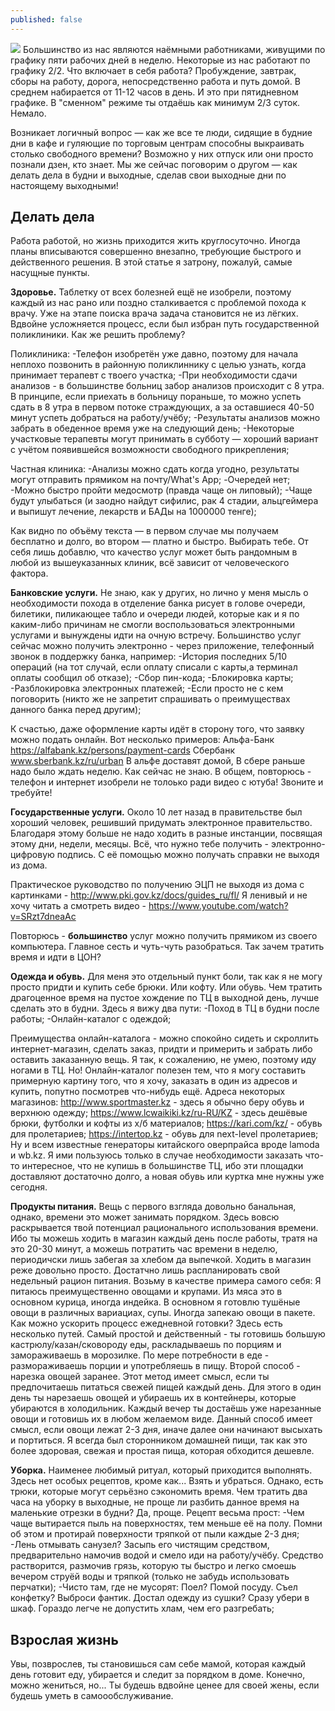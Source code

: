 ```yaml
---
published: false
---
```

![]({{site.baseurl}}/https://ebanoe.it/wp-content/uploads/2016/03/lazy-brad-pitt.jpg)
Большинство из нас являются наёмными работниками, живущими по графику пяти рабочих дней в неделю. Некоторые из нас работают по графику 2/2. Что включает в себя работа? Пробуждение, завтрак, сборы на работу, дорога, непосредственно работа и путь домой. В среднем набирается от 11-12 часов в день. И это при пятидневном графике. В "сменном" режиме ты отдаёшь как минимум 2/3 суток. 
Немало. 

Возникает логичный вопрос — как же все те люди, сидящие в будние дни в кафе и гуляющие по торговым центрам способны выкраивать столько свободного времени? Возможно у них отпуск или они просто познали дзен, кто знает. Мы же сейчас поговорим о другом — как делать дела в будни и выходные, сделав свои выходные дни по настоящему выходными!

## Делать дела 

Работа работой, но жизнь приходится жить круглосуточно. Иногда планы вписываются совершенно внезапно, требующие быстрого и действенного решения. В этой статье я затрону, пожалуй, самые насущные пункты.

**Здоровье.** Таблетку от всех болезней ещё не изобрели, поэтому каждый из нас рано или поздно сталкивается с проблемой похода к врачу. Уже на этапе поиска врача задача становится не из лёгких. Вдвойне усложняется процесс, если был избран путь государственной поликлиники. Как же решить проблему?

Поликлиника:
-Телефон изобретён уже давно, поэтому для начала неплохо позвонить в районную поликлиннику с целью узнать, когда принимает терапевт с твоего участка;
-При необходимости сдачи анализов - в большинстве больниц забор анализов происходит с 8 утра. В принципе, если приехать в больницу пораньше, то можно успеть сдать в 8 утра в первом потоке страждующих, а за оставшиеся 40-50 минут успеть добраться на работу/учёбу; 
-Результаты анализов можно забрать в обеденное время уже на следующий день; 
-Некоторые участковые терапевты могут принимать в субботу — хороший вариант с учётом появившейся возможности свободного прикрепления; 

Частная клиника: 
-Анализы можно сдать когда угодно, результаты могут отправить прямиком на почту/What's App;
-Очередей нет;
-Можно быстро пройти медосмотр (правда чаще он липовый);
-Чаще будут улыбаться (и заодно найдут сифилис, рак 4 стадии, альцгеймера и выпишут лечение, лекарств и БАДы на 1000000 тенге);

Как видно по объёму текста — в первом случае мы получаем бесплатно и долго, во втором — платно и быстро. Выбирать тебе. От себя лишь добавлю, что качество услуг может быть рандомным в любой из вышеуказанных клиник, всё зависит от человеческого фактора.


**Банковские услуги.** Не знаю, как у других, но лично у меня мысль о необходимости похода в отделение банка рисует в голове очереди, билетики, пиликающее табло и очереди людей, которые как и я по каким-либо причинам не смогли воспользоваться электронными услугами и вынуждены идти на очную встречу. 
Большинство услуг сейчас можно получить электронно - через приложение, телефонный звонок в поддержку банка, например:
-История последних 5/10 операций (на тот случай, если оплату списали с карты,а терминал оплаты сообщил об отказе);
-Сбор пин-кода;
-Блокировка карты;
-Разблокировка электронных платежей;
-Если просто не с кем поговорить (никто же не запретит спрашивать о преимуществах данного банка перед другим);

К счастью, даже оформление карты идёт в сторону того, что заявку можно подать онлайн. Вот несколько примеров: 
Альфа-Банк https://alfabank.kz/persons/payment-cards 
Сбербанк www.sberbank.kz/ru/urban
В альфе доставят домой, В сбере раньше надо было ждать неделю. Как сейчас не знаю. 
В общем, повторюсь - телефон и интернет изобрели не толоько ради видео с ютуба! Звоните и требуйте! 

**Государственные услуги.** Около 10 лет назад в правительстве был хороший человек, решивший придумать электронное правительство. Благодаря этому больше не надо ходить в разные инстанции, посвящая этому дни, недели, месяцы. 
Всё, что нужно тебе получить - электронно-цифровую подпись. С её помощью можно получать справки не выходя из дома.

Практическое руководство по получению ЭЦП не выходя из дома с картинками - http://www.pki.gov.kz/docs/guides_ru/fl/ 
Я ленивый и не хочу читать а смотреть видео - https://www.youtube.com/watch?v=SRzt7dneaAc

Повторюсь - **большинство** услуг можно получить прямиком из своего компьютера. Главное сесть и чуть-чуть разобраться. Так зачем тратить время и идти в ЦОН?

**Одежда и обувь.** Для меня это отдельный пункт боли, так как я не могу просто придти и купить себе брюки. Или кофту. Или обувь. 
Чем тратить драгоценное время на пустое хождение по ТЦ в выходной день, лучше сделать это в будни. Здесь я вижу два пути:
-Поход в ТЦ в будни после работы;
-Онлайн-каталог с одеждой;

Преимущества онлайн-каталога - можно спокойно сидеть и скроллить интернет-магазин, сделать заказ, придти и примерить и забрать либо оставить заказанную вещь. Я так, к сожалению, не умею, поэтому иду ногами в ТЦ. Но! Онлайн-каталог полезен тем, что я могу составить примерную картину того, что я хочу, заказать в один из адресов и купить, попутно посмотрев что-нибудь ещё. 
Адреса некоторых магазинов:
http://www.sportmaster.kz - здесь я обычно беру обувь и верхнюю одежду;
https://www.lcwaikiki.kz/ru-RU/KZ - здесь дешёвые брюки, футболки и кофты из х/б материалов;
https://kari.com/kz/ - обувь для пролетариев;
https://intertop.kz - обувь для next-level пролетариев;
Ну и всем известные генераторы китайского оверпрайса вроде lamoda и wb.kz. Я ими пользуюсь только в случае необходимости заказать что-то интересное, что не купишь в большинстве ТЦ, ибо эти площадки доставляют достаточно долго, а новая обувь или куртка мне нужны уже сегодня.


**Продукты питания.** Вещь с первого взгляда довольно банальная, однако, времени это может занимать порядком. Здесь вовсю раскрывается твой потенциал рационального использования времени. Ибо ты можешь ходить в магазин каждый день после работы, тратя на это 20-30 минут, а можешь потратить час времени в неделю, периодичски лишь забегая за хлебом да выпечкой. 
Ходить в магазин реже довольно просто. Достатчно лишь распланировать свой недельный рацион питания. Возьму в качестве примера самого себя: Я питаюсь преимущественно овощами и крупами. Из мяса это в основном курица, иногда индейка. В основном я готовлю тушёные овощи в различных вариациах, супы. Иногда запекаю овощи в пакете. 
Как можно ускорить процесс ежедневной готовки? Здесь есть несколько путей. Самый простой и действенный - ты готовишь большую кастрюлу/казан/сковороду еды, раскладываешь по порциям и замораживаешь в морозилке. По мере потребности в еде - размораживаешь порции и употребляешь в пищу. 
Второй способ - нарезка овощей заранее. Этот метод имеет смысл, если ты предпочитаешь питаться свежей пищей каждый день. Для этого в один день ты нарезаешь овощей и убираешь их в контейнеры, которые убираются в холодильник. Каждый вечер ты достаёшь уже нарезанные овощи и готовишь их в любом желаемом виде. 
Данный способ имеет смысл, если овощи лежат 2-3 дня, иначе далее они начинают высыхать и портиться.
Я всегда был сторонником домашней пищи, так как это более здоровая, свежая и простая пища, которая обходится дешевле. 

**Уборка.** 
Наименее любимый ритуал, который приходится выполнять. Здесь нет особых рецептов, кроме как... Взять и убраться. 
Однако, есть трюки, которые могут серьёзно сэкономить время. Чем тратить два часа на уборку в выходные, не проще ли разбить данное время на маленькие отрезки в будни? Да, проще.
Рецепт весьма прост:
-Чем чаще вытирается пыль на поверхностях, тем меньше её на полу. Помни об этом и протирай поверхности тряпкой от пыли каждые 2-3 дня;
-Лень отмывать санузел? Засыпь его чистящим средством, предварительно намочив водой и смело иди на работу/учёбу. Средство растворится, размочив грязь, которую ты быстро и легко смоешь вечером струёй воды и тряпкой (только не забудь использовать перчатки);
-Чисто там, где не мусорят: Поел? Помой посуду. Съел конфетку? Выброси фантик. Достал одежду из сушки? Сразу убери в шкаф. Гораздо легче не допустить хлам, чем его разгребать;

## Взрослая жизнь
Увы, позврослев, ты становишься сам себе мамой, которая каждый день готовит еду, убирается и следит за порядком в доме. Конечно, можно жениться, но... Ты будешь вдвойне ценее для своей жены, если будешь уметь в самоообслуживание.
